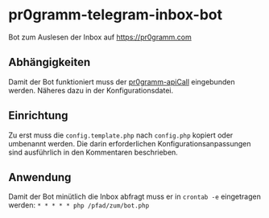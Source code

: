 # pr0gramm-telegram-inbox-bot
Bot zum Auslesen der Inbox auf https://pr0gramm.com

## Abhängigkeiten
Damit der Bot funktioniert muss der [pr0gramm-apiCall](https://github.com/RundesBalli/pr0gramm-apiCall) eingebunden werden.
Näheres dazu in der Konfigurationsdatei.

## Einrichtung
Zu erst muss die `config.template.php` nach `config.php` kopiert oder umbenannt werden.
Die darin erforderlichen Konfigurationsanpassungen sind ausführlich in den Kommentaren beschrieben.

## Anwendung
Damit der Bot minütlich die Inbox abfragt muss er in `crontab -e` eingetragen werden:
`* * * * * php /pfad/zum/bot.php`

